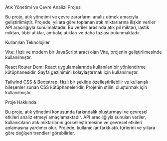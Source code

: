 Atık Yönetimi ve Çevre Analizi Projesi

Bu proje, atık yönetimi ve çevre zararlarını analiz etmek amacıyla geliştirilmiştir. Projede, yıllara göre toplanan atık miktarlarına ilişkin veriler API aracılığıyla sunulmaktadır. Bu veriler arasında atık pil miktarı, lastik miktarı, tıbbi atıklar, ambalaj atıkları ve daha fazlası bulunmaktadır.

Kullanılan Teknolojiler

Vite: Hızlı ve modern bir JavaScript aracı olan Vite, projenin geliştirilmesinde kullanılmıştır.

React Router Dom: React uygulamalarında kullanılan bir yönlendirme kütüphanesidir. Sayfa gezinimini kolaylaştırmak için kullanılmıştır.

Tailwind CSS & Bootstrap: Hızlı bir şekilde özelleştirilebilir ve kullanışlı bileşenler sunan CSS kütüphaneleridir. Projenin stilini oluşturmak için kullanılmıştır.

Proje Hakkında

Bu proje, atık yönetimi konusunda farkındalık oluşturmayı ve çevresel etkileri analiz etmeyi amaçlamaktadır. API aracılığıyla sunulan veriler, kullanıcıların atık miktarlarını görselleştirmesine ve çevresel etkileri anlamasına yardımcı olur. Projede, kullanıcılar farklı atık türlerini ve yıllara göre değişen trendleri görebilirler.
